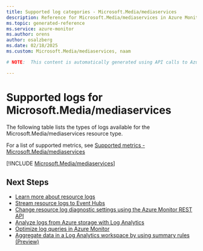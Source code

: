 ```yaml
---
title: Supported log categories - Microsoft.Media/mediaservices
description: Reference for Microsoft.Media/mediaservices in Azure Monitor Logs.
ms.topic: generated-reference
ms.service: azure-monitor
ms.author: orens
author: osalzberg
ms.date: 02/18/2025
ms.custom: Microsoft.Media/mediaservices, naam

# NOTE:  This content is automatically generated using API calls to Azure. Any edits made on these files will be overwritten in the next run of the script. 

---
```





# Supported logs for Microsoft.Media/mediaservices  
The following table lists the types of logs available for the Microsoft.Media/mediaservices resource type.
  
  
  
For a list of supported metrics, see [Supported metrics - Microsoft.Media/mediaservices](../supported-metrics/microsoft-media-mediaservices-metrics.md)  
  

  
[!INCLUDE [Microsoft.Media/mediaservices](~/reusable-content/ce-skilling/azure/includes/azure-monitor/reference/logs/microsoft-media-mediaservices-logs-include.md)]  
  

## Next Steps

* [Learn more about resource logs](/azure/azure-monitor/essentials/platform-logs-overview)
* [Stream resource logs to Event Hubs](/azure/azure-monitor/essentials/resource-logs#send-to-azure-event-hubs)
* [Change resource log diagnostic settings using the Azure Monitor REST API](/rest/api/monitor/diagnosticsettings)
* [Analyze logs from Azure storage with Log Analytics](/azure/azure-monitor/essentials/resource-logs#send-to-log-analytics-workspace)
* [Optimize log queries in Azure Monitor](/azure/azure-monitor/logs/query-optimization)
* [Aggregate data in a Log Analytics workspace by using summary rules (Preview)](/azure/azure-monitor/logs/summary-rules)